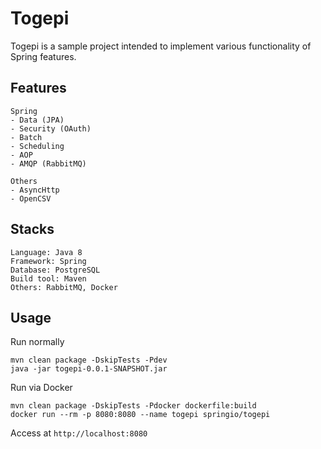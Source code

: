 # Togepi

Togepi is a sample project intended to implement various functionality of Spring features.

## Features
```
Spring
- Data (JPA)
- Security (OAuth)
- Batch
- Scheduling
- AOP
- AMQP (RabbitMQ)

Others
- AsyncHttp
- OpenCSV
```

## Stacks
```
Language: Java 8
Framework: Spring
Database: PostgreSQL
Build tool: Maven
Others: RabbitMQ, Docker
```

## Usage

Run normally
```
mvn clean package -DskipTests -Pdev
java -jar togepi-0.0.1-SNAPSHOT.jar
```

Run via Docker
```
mvn clean package -DskipTests -Pdocker dockerfile:build
docker run --rm -p 8080:8080 --name togepi springio/togepi
```

Access at
```http://localhost:8080```